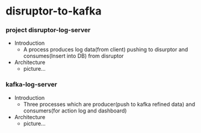 # disruptor-to-kafka

### project disruptor-log-server

- Introduction
  - A process produces log data(from client) pushing to disurptor and consumes(Insert into DB) from disruptor
- Architecture
  - picture...



### kafka-log-server

- Introduction
  - Three processes which are producer(push to kafka refined data) and consumers(for action log and dashboard)
- Architecture
  - picture...



